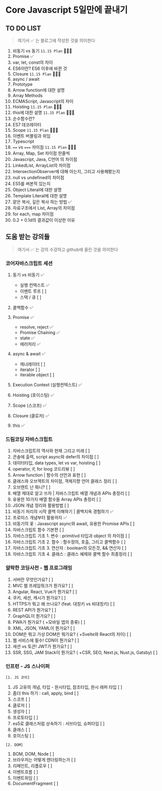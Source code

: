 # Core Javascript 5일만에 끝내기

## TO DO LIST

> 여기서 ✅ 는 블로그에 작성한 것을 의미한다

1. 비동기 vs 동기 `11.15 Plan` 🧑🏻‍💻
2. Promise ✅
3. var, let, const의 차이
4. ES6이란? ES6 이후에 바뀐 것
5. Closure `11.15 Plan` 🧑🏻‍💻
6. async / await
7. Prototype
8. Arrow function에 대한 설명
9. Array Methods
10. ECMAScript, Javascript의 차이
11. Hoisting `11.15 Plan` 🧑🏻‍💻
12. this에 대한 설명 `11.15 Plan` 🧑🏻‍💻
13. 순수함수란?
14. ES7 데코레이터
15. Scope `11.15 Plan` 🧑🏻‍💻
16. 이벤트 버블링과 위임
17. Typescript
18. `==` vs `===` 차이점 `11.15 Plan` 🧑🏻‍💻
19. Array, Map, Set 차이점 한줄씩
20. Javascript, Java, C언어 의 차이점
21. LinkedList, ArrayList의 차이점
22. IntersectionObserver에 대해 아는지, 그리고 사용해봤는지
23. null vs undefined의 차이점
24. ES5를 써본적 있는지
25. Object Literal에 대한 설명
26. Template Literal에 대한 설명
27. 얕은 복사, 깊은 복사 하는 방법 ✅
28. 자료구조에서 List, Array의 차이점
29. for each, map 차이점
30. 0.2 + 0.1d의 결과값이 이상한 이유
     
## 도움 받는 강의들

> 여기서 ✅ 는 강의 수강하고 github에 올린 것을 의미한다

### 코어자바스크립트 세션

1. 동기 vs 비동기 ✅
    - 실행 컨텍스트 ✅
    - 이벤트 루프 [ ]
    - 스택 / 큐 [ ]
2. 콜백함수 ✅
3. Promise ✅
    - resolve, reject ✅
    - Promise Chaining ✅
    - state ✅
    - 에러처리 ✅
4. async & await ✅
    - 제너레이터 [ ]
    - iterator [ ]
    - iterable object [ ]

5. Execution Context (실행컨텍스트) ✅
6. Hoisting (호이스팅) ✅
7. Scope (스코프) ✅
8. Closure (클로저) ✅
9. this ✅

### 드림코딩 자바스크립트

1. 자바스크립트의 역사와 현재 그리고 미래 [ ]
2. 콘솔에 출력, script async와 defer의 차이점 [ ]
3. 데이터타입, data types, let vs var, hoisting [ ]
4. operator, if, for loog 코드리뷰 [ ]
5. Arrow function | 함수의 선언과 표현 [ ]
6. 클래스와 오브젝트의 차이점, 객체지향 언어 클래스 정리 [ ]
7. 오브렌트 넌 뭐니? [ ]
8. 배열 제대로 알고 쓰자 | 자바스크립트 배열 개념과 APIs 총정리 [ ]
9. 유용한 10가지 배열 함수들 Array APIs 총정리 [ ]
10. JSON 개념 정리와 활용방법 [ ]
11. 비동기 처리의 시작 콜백 이해하기 | 콜백지옥 경험하기 ✅
12. 프로미스 개념부터 활용까지 ✅
13. 비동기의 꽃 : Javascript async와 await, 유용한 Promise APIs [ ]
14. 자바스크립트 함수 기본편 [ ]
15. 자바스크립트 기초 1. 변수 : primitivd 타입과 object 의 차이점 [ ]
16. 자바스크립트 기초 2. 함수 : 함수정의, 호출, 그리고 콜백함수 [ ]
17. 자바스크립트 기초 3. 연산자 : boolean의 모든것, && 연산자 [ ]
18. 자바스크립트 기초 4. 클래스 : 클래스 예제와 콜백 함수 최종정리 [ ]

### 얄팍한 코딩사전 - 웹 프로그래밍

1. 서버란 무엇인가요? [ ]
2. MVC 웹 프레임워크가 뭔가요? [ ]
3. Angular, React, Vue가 뭔가요? [ ]
4. 쿠키, 세션, 캐시가 뭔가요? [ ]
5. HTTPS가 뭐고 왜 쓰나요? (feat. 대칭키 vs 비대칭키) [ ]
6. REST API가 뭔가요? [ ]
7. GraphQL이 뭔가요? [ ]
8. PWA가 뭔가요? ( +모바일 앱의 종류) [ ]
9. XML, JSON, YAML이 뭔가요? [ ]
10. DOM은 뭐고 가상 DOM은 뭐가요? ( +Svelte와 React의 차이) [ ]
11. 웹 서비스에 필수! CDN이 뭔가요? [ ]
12. 세션 vs 토큰! JWT가 뭔가요? [ ]
13. SSR, SSG, JAM Stack이 뭔가요? ( +CSR, SEO, Next.js, Nust.js, Gatsby) [ ]

### 인프런 - JS 스나이퍼

`[1. JS 코어]`
1. JS 고유의 개념, 타입 - 원시타입, 참조타입, 원시 래퍼 타입 [ ]
2. 좀더 this 하기 : call, apply, bind [ ]
3. 스코프 [ ]
4. 클로저 [ ]
5. 생성자 [ ]
6. 프로토타입 [ ]
7. es5로 클래스처럼 상속하기 : 서브타임, 슈퍼타임 [ ]
8. 클래스 [ ]
9. 호이스팅 [ ]

`[2. DOM]`
1. BOM, DOM, Node [ ]
2. 브라우저는 어떻게 렌더링하는가 [ ]
3. 리페인트, 리플로우 [ ]
4. 이벤트흐름 [ ]
5. 이벤트위임 [ ]
6. DocumentFragment [ ]

